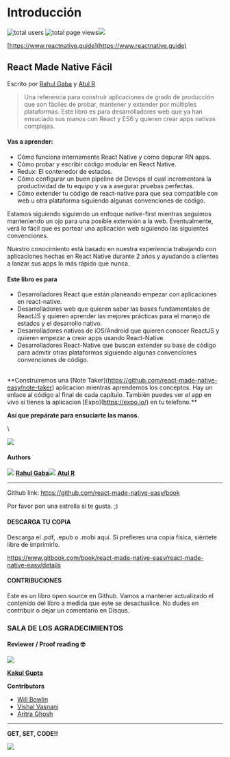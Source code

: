 # Introducción

![total users](https://badges.reactnative.guide/api?type=users) ![total page views](https://badges.reactnative.guide/api?type=pageviews)![](cover.jpg)

[https://www.reactnative.guide](https://www.reactnative.guide)

## React Made Native Fácil

Escrito por [Rahul Gaba](http://rahulgaba.com) y [Atul R](http://atulr.com)

> Una referencia para construir aplicaciones de grado de producción que son fáciles de probar, mantener y extender por múltiples plataformas. Este libro es para desarrolladores web que ya han ensuciado sus manos con React y ES6 y quieren crear apps nativas complejas.&#x20;

#### Vas a aprender:

* Cómo funciona internamente React Native y como depurar RN apps.
* Cómo probar y escribir código modular en React Native.
* Redux: El contenedor de estados.
* Cómo configurar un buen pipeline de Devops el cual incrementara la productividad de tu equipo y va a asegurar pruebas perfectas.
* Cómo extender tu código de react-native para que sea compatible con web u otra plataforma siguiendo algunas convenciones de código.

Estamos siguiendo siguiendo un enfoque native-first mientras seguimos manteniendo un ojo para una posible extensión a la web. Eventualmente, verá lo fácil que es portear una aplicación web siguiendo las siguientes convenciones.

Nuestro conocimiento está basado en nuestra experiencia trabajando con aplicaciones hechas en React Native durante 2 años y ayudando a clientes a lanzar sus apps lo más rápido que nunca.

#### Este libro es para

* Desarrolladores React que están planeando empezar con aplicaciones en react-native.
* Desarrolladores web que quieren saber las bases fundamentales de ReactJS y quieren aprender las mejores prácticas para el manejo de estados y el desarrollo nativo.
* Desarrolladores nativos de iOS/Android que quieren conocer ReactJS y quieren empezar a crear apps usando React-Native.
* Desarrolladores React-Native que buscan extender su base de código para admitir otras plataformas siguiendo algunas convenciones convenciones de código.

\
\*\*Construiremos una \[Note Taker]\(https://github.com/react-made-native-easy/note-taker) aplicacion mientras aprendemos los conceptos. Hay un enlace al código al final de cada capítulo. También puedes ver el app en vivo si tienes la aplicacion \[Expo]\(https://expo.io/) en tu telefono.\*\*

**Así que prepárate para ensuciarte las manos.**

\


![](assets/images/0/getset.gif)

#### Authors

![](https://avatars2.githubusercontent.com/u/7898942?s=100) [**Rahul Gaba**](https://github.com/react-made-native-easy/book/commits?author=rgabs)![](https://avatars2.githubusercontent.com/u/4029423?s=100) [**Atul R**](https://github.com/react-made-native-easy/book/commits?author=master-atul)

***

Github link: https://github.com/react-made-native-easy/book

Por favor pon una estrella si te gusta. ;)

#### DESCARGA TU COPIA

Descarga el .pdf, .epub o .mobi aquí. Si prefieres una copia física, siéntete libre de imprimirlo.

https://www.gitbook.com/book/react-made-native-easy/react-made-native-easy/details

#### CONTRIBUCIONES

Este es un libro open source en Github. Vamos a mantener actualizado el contenido del libro a medida que este se desactualice. No dudes en contribuir o dejar un comentario en Disqus.

### SALA DE LOS AGRADECIMIENTOS

#### **Reviewer / Proof reading** 🤓

![](https://avatars2.githubusercontent.com/u/10727047?s=100)

[**Kakul Gupta**](https://github.com/react-made-native-easy/book/commits?author=kakulgupta)

**Contributors**

* [Will Bowlin](https://github.com/react-made-native-easy/book/commits?author=wbowlin)
* [Vishal Vasnani](https://github.com/react-made-native-easy/book/commits?author=vishal9950)
* [Aritra Ghosh](https://github.com/react-made-native-easy/book/commits?author=Ar11rA)

***

**GET, SET, CODE!!**

![](assets/images/license.png)
